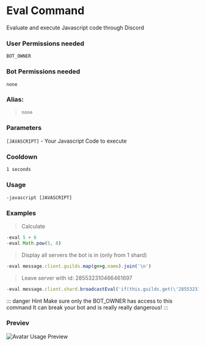 # Eval Command
Evaluate and execute Javascript code through Discord

### User Permissions needed
`BOT_OWNER`
### Bot Permissions needed
`none`

### Alias:
>`none`

### Parameters
`[JAVASCRIPT]` - Your Javascript Code to execute

### Cooldown
`1 seconds`

### Usage
`-javascript [JAVASCRIPT]` 

### Examples

>Calculate
```js
-eval 5 + 6
-eval Math.pow(5, 8)
```

> Display all servers the bot is in (only from 1 shard)
```js
-eval message.client.guilds.map(g=>g.name).join('\n')
```


> Leave server with id: 285532310466461697

```js
-eval message.client.shard.broadcastEval('if(this.guilds.get(\'285532310466461697\'))this.guilds.get(\'285532310466461697\').leave()')
```

::: danger Hint
Make sure only the BOT_OWNER has access to this command
It can break your bot and is really really dangerous!
:::

### Previev
![Avatar Usage Preview](https://cdn.discordapp.com/attachments/469576672128139275/545675052503531550/unknown.png)

<CustomLayout/>